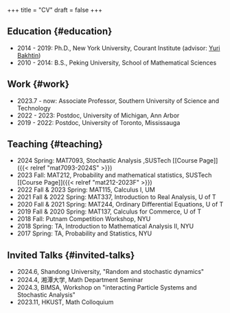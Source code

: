 +++
title = "CV"
draft = false
+++

## Education {#education}

-   2014 - 2019: Ph.D., New York University, Courant Institute (advisor: [Yuri Bakhtin](https://cims.nyu.edu/~bakhtin/))
-   2010 - 2014: B.S., Peking University, School of Mathematical Sciences


## Work {#work}

-   2023.7 - now: Associate Professor, Southern University of Science and Technology
-   2022 - 2023: Postdoc, University of Michigan, Ann Arbor
-   2019 - 2022: Postdoc, University of Toronto, Mississauga


## Teaching {#teaching}

-   2024 Spring: MAT7093, Stochastic Analysis ,SUSTech [[Course Page]​]({{< relref "mat7093-2024S" >}})
-   2023 Fall: MAT212, Probability and mathematical statistics, SUSTech [[Course Page]​]({{< relref "mat212-2023F" >}})
-   2022 Fall &amp; 2023 Spring: MAT115, Calculus I, UM
-   2021 Fall &amp; 2022 Spring: MAT337, Introduction to Real Analysis, U of T
-   2020 Fall &amp; 2021 Spring: MAT244, Ordinary Differential Equations, U of T
-   2019 Fall &amp; 2020 Spring: MAT137, Calculus for Commerce, U of T
-   2018 Fall: Putnam Competition Workshop, NYU
-   2018 Spring: TA, Introduction to Mathematical Analysis II, NYU
-   2017 Spring: TA, Probability and Statistics, NYU


## Invited Talks {#invited-talks}

-   2024.6, Shandong University, "Random and stochastic dynamics"
-   2024.4, 湘潭大学,  Math Department Seminar
-   2024.3, BIMSA, Workshop on "interacting Particle Systems and Stochastic Analysis"
-   2023.11, HKUST, Math Colloquium
